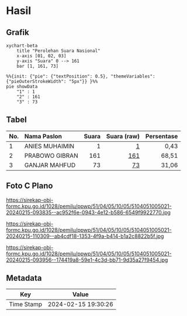 # Hasil

## Grafik

```mermaid
xychart-beta
    title "Perolehan Suara Nasional"
    x-axis [01, 02, 03]
    y-axis "Suara" 0 --> 161
    bar [1, 161, 73]
```

```mermaid
%%{init: {"pie": {"textPosition": 0.5}, "themeVariables": {"pieOuterStrokeWidth": "5px"}} }%%
pie showData
    "1" : 1
    "2" : 161
    "3" : 73
```

## Tabel

| No. | Nama Paslon    | Suara | Suara (raw) | Persentase |
|:--- |:-------------- | -----:| -----------:| ----------:|
| 1   | ANIES MUHAIMIN | 1     | [1][p-1]    | 0,43       |
| 2   | PRABOWO GIBRAN | 161   | [161][p-2]  | 68,51      |
| 3   | GANJAR MAHFUD  | 73    | [73][p-3]   | 31,06      |


[p-1]: https://github.com/gigit-pemilu/pemilu-2024/blob/main/pilpres/hitung-suara/sub/51-bali/sub/04-gianyar/sub/05-ubud/sub/1005-ubud/sub/021-tps/sub/paslon-1.txt
[p-2]: https://github.com/gigit-pemilu/pemilu-2024/blob/main/pilpres/hitung-suara/sub/51-bali/sub/04-gianyar/sub/05-ubud/sub/1005-ubud/sub/021-tps/sub/paslon-2.txt
[p-3]: https://github.com/gigit-pemilu/pemilu-2024/blob/main/pilpres/hitung-suara/sub/51-bali/sub/04-gianyar/sub/05-ubud/sub/1005-ubud/sub/021-tps/sub/paslon-3.txt

## Foto C Plano

https://sirekap-obj-formc.kpu.go.id/1028/pemilu/ppwp/51/04/05/10/05/5104051005021-20240215-093835--ac952f6e-0943-4e12-b586-6549f9922770.jpg

https://sirekap-obj-formc.kpu.go.id/1028/pemilu/ppwp/51/04/05/10/05/5104051005021-20240215-110309--ab4cdf18-1353-4f9a-b414-b1a2c8822b5f.jpg

https://sirekap-obj-formc.kpu.go.id/1028/pemilu/ppwp/51/04/05/10/05/5104051005021-20240215-093956--174419a8-59e1-4c3d-bb71-9d35a27f9454.jpg


## Metadata

| Key        | Value               |
| ---------- | ------------------- |
| Time Stamp | 2024-02-15 19:30:26 |



